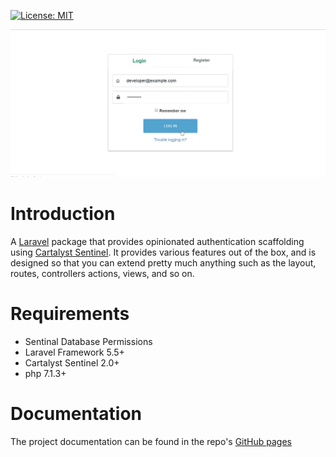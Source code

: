 [![License: MIT](https://img.shields.io/badge/License-MIT-yellow.svg)](https://opensource.org/licenses/MIT)

![Sentinel Centurion Demo](docs/Sentinel&#32;Centurion&#32;Demo.gif)

# Introduction
A [Laravel](https://github.com/laravel/laravel) package that provides opinionated authentication scaffolding using [Cartalyst Sentinel](https://cartalyst.com/manual/sentinel/2.0). It provides various features out of the box, and is designed so that you can extend pretty much anything such as the layout, routes, controllers actions, views, and so on.

# Requirements
* Sentinal Database Permissions
* Laravel Framework 5.5+
* Cartalyst Sentinel 2.0+
* php 7.1.3+

# Documentation
The project documentation can be found in the repo's [GitHub pages](https://deltoss.github.io/sentinel-centurion/)
